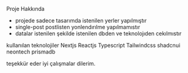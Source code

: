 Proje Hakkında 
 + projede sadece tasarımda istenilen yerler yapılmıştır 
 + single-post postlisten yonlendırılme yapılmamıstır
 + datalar istenilen şekilde istenilen dbden ve teknolojıden cekılmıstır 
 
 kullanılan teknolojiler
 Nextjs Reactjs Typescript Tailwindcss shadcnui 
 neontech prismadb
 
teşekkür eder iyi çalışmalar dilerim.
